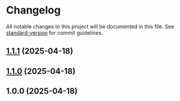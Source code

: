 # Changelog

All notable changes to this project will be documented in this file. See [standard-version](https://github.com/conventional-changelog/standard-version) for commit guidelines.

## [1.1.1](https://github.com/reimlima/hass-cert-update/compare/v1.1.0...v1.1.1) (2025-04-18)

## [1.1.0](https://github.com/reimlima/hass-cert-update/compare/v1.0.0...v1.1.0) (2025-04-18)

## 1.0.0 (2025-04-18)
